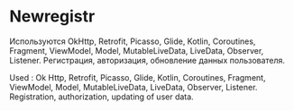 # Newregistr
Используются OkHttp, Retrofit, Picasso, Glide, Kotlin, Coroutines, Fragment, ViewModel, Model, MutableLiveData, LiveData, Observer,
Listener.
Регистрация, авторизация, обновление данных пользователя.

Used : Ok Http, Retrofit, Picasso, Glide, Kotlin, Coroutines, Fragment, ViewModel, Model, MutableLiveData, LiveData, Observer,
Listener.
Registration, authorization, updating of user data.
